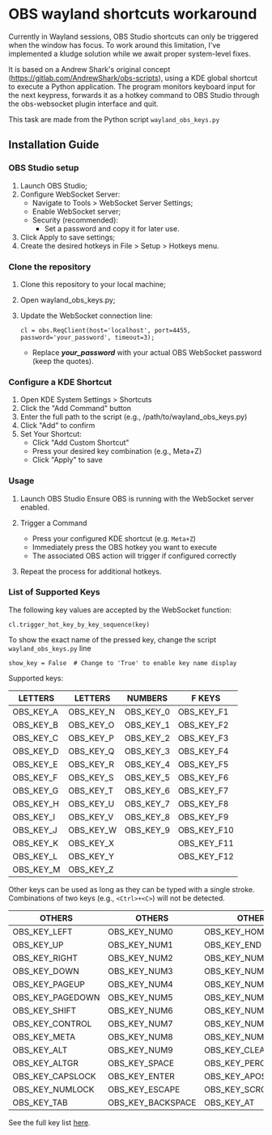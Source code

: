 # OBS wayland shortcuts workaround

Currently in Wayland sessions, OBS Studio shortcuts can only be triggered when the window has focus. To work around this limitation, I've implemented a kludge solution while we await proper system-level fixes.

It is based on a Andrew Shark's original concept (https://gitlab.com/AndrewShark/obs-scripts), using a KDE global shortcut to execute a Python application. The program monitors keyboard input for the next keypress, forwards it as a hotkey command to OBS Studio through the obs-websocket plugin interface and quit.

This task are made from the Python script `wayland_obs_keys.py`

## Installation Guide

### OBS Studio setup
1. Launch OBS Studio;
2. Configure WebSocket Server:
    * Navigate to Tools > WebSocket Server Settings;
    * Enable WebSocket server;
    * Security (recommended):
        * Set a password and copy it for later use.
3. Click Apply to save settings;
4. Create the desired hotkeys in File > Setup > Hotkeys menu.

### Clone the repository
1. Clone this repository to your local machine;
2. Open wayland_obs_keys.py;
3. Update the WebSocket connection line:

    `cl = obs.ReqClient(host='localhost', port=4455, password='your_password', timeout=3);`
    * Replace ***your_password*** with your actual OBS WebSocket password (keep the quotes).

### Configure a KDE Shortcut
1. Open KDE System Settings > Shortcuts
2. Click the "Add Command" button
3. Enter the full path to the script (e.g., /path/to/wayland_obs_keys.py)
4. Click "Add" to confirm
5. Set Your Shortcut:
    * Click "Add Custom Shortcut"
    * Press your desired key combination (e.g., Meta+Z)
    * Click "Apply" to save

### Usage
1. Launch OBS Studio
   Ensure OBS is running with the WebSocket server enabled.

2. Trigger a Command 
   - Press your configured KDE shortcut (e.g. `Meta+Z`) 
   - Immediately press the OBS hotkey you want to execute 
   - The associated OBS action will trigger if configured correctly

3. Repeat the process for additional hotkeys.


### List of Supported Keys

The following key values are accepted by the WebSocket function:

`cl.trigger_hot_key_by_key_sequence(key)`

To show the exact name of the pressed key, change the script `wayland_obs_keys.py` line

`show_key = False  # Change to 'True' to enable key name display`

Supported keys:

| **LETTERS** | **LETTERS** | **NUMBERS** | **F KEYS** |
| ---------- | ---------- | ---------- | ---------- |
| OBS_KEY_A | OBS_KEY_N | OBS_KEY_0 | OBS_KEY_F1 |
| OBS_KEY_B | OBS_KEY_O | OBS_KEY_1 | OBS_KEY_F2 |
| OBS_KEY_C | OBS_KEY_P | OBS_KEY_2 | OBS_KEY_F3 |
| OBS_KEY_D | OBS_KEY_Q | OBS_KEY_3 | OBS_KEY_F4 |
| OBS_KEY_E | OBS_KEY_R | OBS_KEY_4 | OBS_KEY_F5 |
| OBS_KEY_F | OBS_KEY_S | OBS_KEY_5 | OBS_KEY_F6 |
| OBS_KEY_G | OBS_KEY_T | OBS_KEY_6 | OBS_KEY_F7 |
| OBS_KEY_H | OBS_KEY_U | OBS_KEY_7 | OBS_KEY_F8 |
| OBS_KEY_I | OBS_KEY_V | OBS_KEY_8 | OBS_KEY_F9 |
| OBS_KEY_J | OBS_KEY_W | OBS_KEY_9 | OBS_KEY_F10 |
| OBS_KEY_K | OBS_KEY_X |  | OBS_KEY_F11 |
| OBS_KEY_L | OBS_KEY_Y |  | OBS_KEY_F12 |
| OBS_KEY_M | OBS_KEY_Z |  |  |

Other keys can be used as long as they can be typed with a single stroke. Combinations of two keys (e.g., `<Ctrl>+<C>`) will not be detected.

| **OTHERS** | **OTHERS** | **OTHERS** | **OTHERS** |
| ---------- | ---------- | ---------- | ---------- |
| OBS_KEY_LEFT | OBS_KEY_NUM0 | OBS_KEY_HOME | OBS_KEY_ASTERISK |
| OBS_KEY_UP | OBS_KEY_NUM1 | OBS_KEY_END | OBS_KEY_PLUS |
| OBS_KEY_RIGHT | OBS_KEY_NUM2 | OBS_KEY_NUMEQUAL | OBS_KEY_COMMA |
| OBS_KEY_DOWN | OBS_KEY_NUM3 | OBS_KEY_NUMASTERISK | OBS_KEY_MINUS |
| OBS_KEY_PAGEUP | OBS_KEY_NUM4 | OBS_KEY_NUMPLUS | OBS_KEY_PERIOD |
| OBS_KEY_PAGEDOWN | OBS_KEY_NUM5 | OBS_KEY_NUMCOMMA | OBS_KEY_SLASH |
| OBS_KEY_SHIFT | OBS_KEY_NUM6 | OBS_KEY_NUMMINUS | OBS_KEY_INSERT |
| OBS_KEY_CONTROL | OBS_KEY_NUM7 | OBS_KEY_NUMPERIOD | OBS_KEY_DELETE |
| OBS_KEY_META | OBS_KEY_NUM8 | OBS_KEY_NUMSLASH | OBS_KEY_PAUSE |
| OBS_KEY_ALT | OBS_KEY_NUM9 | OBS_KEY_CLEAR | OBS_KEY_PRINT |
| OBS_KEY_ALTGR | OBS_KEY_SPACE | OBS_KEY_PERCENT | OBS_KEY_SYSREQ |
| OBS_KEY_CAPSLOCK | OBS_KEY_ENTER | OBS_KEY_APOSTROPHE | OBS_KEY_EXCLAM |
| OBS_KEY_NUMLOCK | OBS_KEY_ESCAPE | OBS_KEY_SCROLLLOCK | OBS_KEY_DOLLAR |
| OBS_KEY_TAB | OBS_KEY_BACKSPACE | OBS_KEY_AT |  |

See the full key list [here][1].

[1]: https://github.com/obsproject/obs-studio/blob/master/libobs/obs-hotkeys.h
